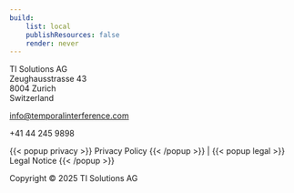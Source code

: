 ```yaml
---
build:
    list: local
    publishResources: false
    render: never
---
```

TI Solutions AG  
Zeughausstrasse 43  
8004 Zurich  
Switzerland

<info@temporalinterference.com>

+41 44 245 9898

{{< popup privacy >}}
Privacy Policy
{{< /popup >}} | 
{{< popup legal >}}
Legal Notice
{{< /popup >}}

Copyright © 2025 TI Solutions AG
